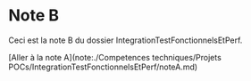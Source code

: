 # Note B

Ceci est la note B du dossier IntegrationTestFonctionnelsEtPerf.

[Aller à la note A](note:./Competences techniques/Projets POCs/IntegrationTestFonctionnelsEtPerf/noteA.md)
